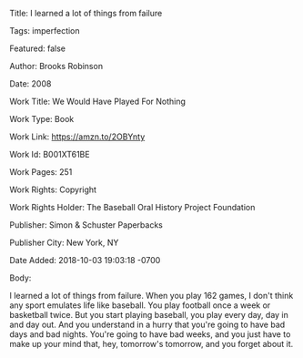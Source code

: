 Title:  I learned a lot of things from failure

Tags:   imperfection

Featured: false

Author: Brooks Robinson

Date:   2008

Work Title: We Would Have Played For Nothing

Work Type: Book

Work Link: https://amzn.to/2OBYnty

Work Id: B001XT61BE

Work Pages: 251

Work Rights: Copyright

Work Rights Holder: The Baseball Oral History Project Foundation

Publisher: Simon & Schuster Paperbacks

Publisher City: New York, NY

Date Added: 2018-10-03 19:03:18 -0700

Body: 

I learned a lot of things from failure. When you play 162 games, I don't think any sport emulates life like baseball. You play football once a week or basketball twice. But you start playing baseball, you play every day, day in and day out. And you understand in a hurry that you're going to have bad days and bad nights. You're going to have bad weeks, and you just have to make up your mind that, hey, tomorrow's tomorrow, and you forget about it. 

